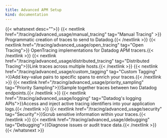 ```yaml
---
title: Advanced APM Setup
kind: documentation
---
```


{{< whatsnext desc="">}}
    {{< nextlink href="/tracing/advanced_usage/manual_tracing" tag="Manual Tracing" >}} Programmatic creation of traces to send to Datadog.{{< /nextlink >}}
    {{< nextlink href="/tracing/advanced_usage/open_tracing" tag="Open Tracing">}} OpenTracing implementations for Datadog APM tracers.{{< /nextlink >}}
    {{< nextlink href="/tracing/advanced_usage/distributed_tracing" tag="Distributed Tracing">}}Link traces across multiple hosts.{{< /nextlink >}}
    {{< nextlink href="/tracing/advanced_usage/custom_tagging" tag="Custom Tagging" >}}Add key-value pairs to specific spans to enrich your traces.{{< /nextlink >}}
    {{< nextlink href="/tracing/advanced_usage/priority_sampling" tag="Priority Sampling">}}Sample together traces between two Datadog endpoints.{{< /nextlink >}}
    {{< nextlink href="/tracing/advanced_usage/logging" tag="Datadog's logging APIs">}}Access and inject active tracing identifiers into your application logs.{{< /nextlink >}}
    {{< nextlink href="/tracing/advanced_usage/security" tag="Security">}}Scrub sensitive information within your traces.{{< /nextlink >}}
    {{< nextlink href="/tracing/advanced_usage/debugging" tag="Debugging">}}Diagnose issues or audit trace data.{{< /nextlink >}}
{{< /whatsnext >}}
